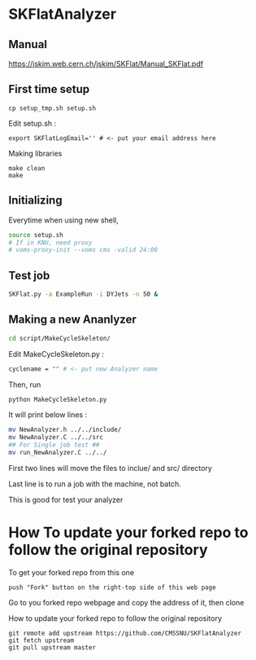 # SKFlatAnalyzer

## Manual

https://jskim.web.cern.ch/jskim/SKFlat/Manual_SKFlat.pdf

## First time setup
```
cp setup_tmp.sh setup.sh
```

Edit setup.sh :
```
export SKFlatLogEmail='' # <- put your email address here
```

Making libraries
```
make clean
make
```

## Initializing
Everytime when using new shell,
```bash
source setup.sh
# If in KNU, need proxy
# voms-proxy-init --voms cms -valid 24:00
```

## Test job
```bash
SKFlat.py -a ExampleRun -i DYJets -n 50 &
```

## Making a new Ananlyzer
```bash
cd script/MakeCycleSkeleton/
```
Edit MakeCycleSkeleton.py :
```bash
cyclename = "" # <- put new Analyzer name
```
Then, run
```bash
python MakeCycleSkeleton.py
```
It will print below lines :
```bash
mv NewAnalyzer.h ../../include/
mv NewAnalyzer.C ../../src
## For Single job test ##
mv run_NewAnalyzer.C ../../
```
First two lines will move the files to inclue/ and src/ directory

Last line is to run a job with the machine, not batch.

This is good for test your analyzer


# How To update your forked repo to follow the original repository

To get your forked repo from this one
```
push "Fork" button on the right-top side of this web page
```

Go to you forked repo webpage and copy the address of it, then clone

How to update your forked repo to follow the original repository
```
git remote add upstream https://github.com/CMSSNU/SKFlatAnalyzer
git fetch upstream
git pull upstream master
```
